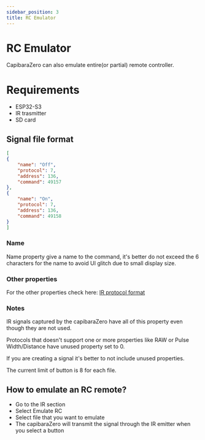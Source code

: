 ```yaml
---
sidebar_position: 3
title: RC Emulator
---
```


# RC Emulator

CapibaraZero can also emulate entire(or partial) remote controller.

# Requirements

- ESP32-S3
- IR trasmitter
- SD card

## Signal file format

```json
[
{
    "name": "Off",
    "protocol": 7,
    "address": 136,
    "command": 49157
},
{
    "name": "On",
    "protocol": 7,
    "address": 136,
    "command": 49158
}
]
```

### Name

Name property give a name to the command, it's better do not exceed the 6 characters for the name to avoid UI glitch due to small display size.

### Other properties

For the other properties check here: [IR protocol format](/docs/ir/emulate_signal.md#signal-file-format)

### Notes

IR signals captured by the capibaraZero have all of this property even though they are not used. 

Protocols that doesn't support one or more properties like RAW or Pulse Width/Distance have unused property set to 0.

If you are creating a signal it's better to not include unused properties.

The current limit of button is 8 for each file.

## How to emulate an RC remote?

- Go to the IR section
- Select Emulate RC
- Select file that you want to emulate
- The capibaraZero will transmit the signal through the IR emitter when you select a button